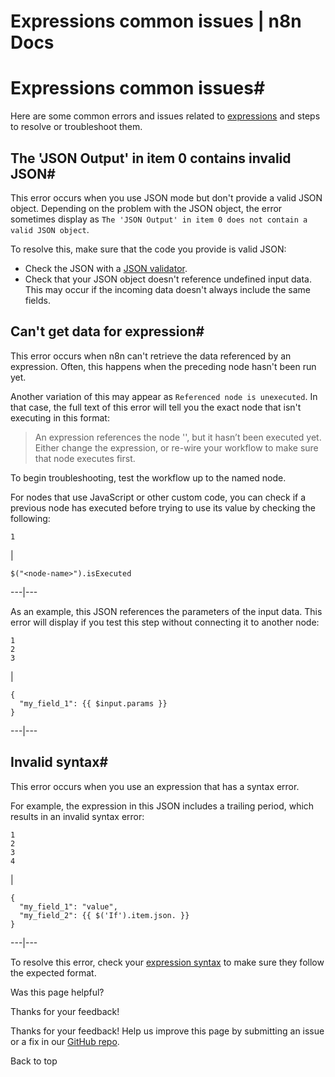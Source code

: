 # Expressions common issues | n8n Docs

[ ](https://github.com/n8n-io/n8n-docs/edit/main/docs/code/cookbook/expressions/common-issues.md "Edit this page")

# Expressions common issues#

Here are some common errors and issues related to [expressions](../../../expressions/) and steps to resolve or troubleshoot them.

## The 'JSON Output' in item 0 contains invalid JSON#

This error occurs when you use JSON mode but don't provide a valid JSON object. Depending on the problem with the JSON object, the error sometimes display as `The 'JSON Output' in item 0 does not contain a valid JSON object`.

To resolve this, make sure that the code you provide is valid JSON:

  * Check the JSON with a [JSON validator](https://jsonlint.com/).
  * Check that your JSON object doesn't reference undefined input data. This may occur if the incoming data doesn't always include the same fields.

## Can't get data for expression#

This error occurs when n8n can't retrieve the data referenced by an expression. Often, this happens when the preceding node hasn't been run yet.

Another variation of this may appear as `Referenced node is unexecuted`. In that case, the full text of this error will tell you the exact node that isn't executing in this format:

> An expression references the node '<node-name>', but it hasn’t been executed yet. Either change the expression, or re-wire your workflow to make sure that node executes first. 

To begin troubleshooting, test the workflow up to the named node.

For nodes that use JavaScript or other custom code, you can check if a previous node has executed before trying to use its value by checking the following:
    
    
    1

| 
    
    
    $("<node-name>").isExecuted
      
  
---|---  
  
As an example, this JSON references the parameters of the input data. This error will display if you test this step without connecting it to another node:
    
    
    1
    2
    3

| 
    
    
    {
      "my_field_1": {{ $input.params }}
    }
      
  
---|---  
  
## Invalid syntax#

This error occurs when you use an expression that has a syntax error.

For example, the expression in this JSON includes a trailing period, which results in an invalid syntax error:
    
    
    1
    2
    3
    4

| 
    
    
    {
      "my_field_1": "value",
      "my_field_2": {{ $('If').item.json. }}
    }
      
  
---|---  
  
To resolve this error, check your [expression syntax](https://www.notion.so/code/expressions/) to make sure they follow the expected format.

Was this page helpful? 

Thanks for your feedback! 

Thanks for your feedback! Help us improve this page by submitting an issue or a fix in our [GitHub repo](https://github.com/n8n-io/n8n-docs). 

Back to top